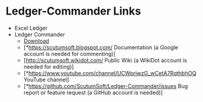 # Ledger-Commander Links

- Excel Ledger
- Ledger Commander
  - [Download](https://scutumsoft.github.io/Ledger-Commander/published/setup.exe)
  - [*https://scutumsoft.blogspot.com/ Documentation (a Google account is needed for commenting)]
  - [http://scutumsoft.wikidot.com/ Public Wiki (a WikiDot account is needed for editing)]
  - [*https://www.youtube.com/channel/UCWpriwzG_wCetA7RqthbhOQ YouTube channel]
  - [*https://github.com/ScutumSoft/Ledger-Commander/issues Bug report or feature request (a GitHub account is needed)]
